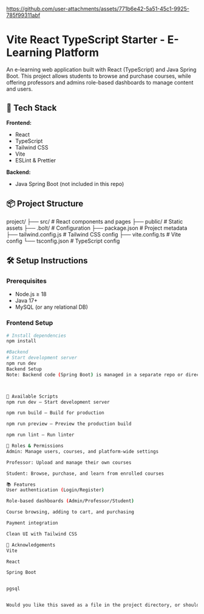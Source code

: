 

https://github.com/user-attachments/assets/771b6e42-5a51-45c1-9925-785f99311abf

# Vite React TypeScript Starter - E-Learning Platform

An e-learning web application built with React (TypeScript) and Java Spring Boot. This project allows students to browse and purchase courses, while offering professors and admins role-based dashboards to manage content and users.

## 🚀 Tech Stack

**Frontend:**
- React
- TypeScript
- Tailwind CSS
- Vite
- ESLint & Prettier

**Backend:**
- Java Spring Boot (not included in this repo)

## 📦 Project Structure

project/ ├── src/ # React components and pages ├── public/ # Static assets ├── .bolt/ # Configuration ├── package.json # Project metadata ├── tailwind.config.js # Tailwind CSS config ├── vite.config.ts # Vite config └── tsconfig.json # TypeScript config


## 🛠️ Setup Instructions

### Prerequisites

- Node.js ≥ 18
- Java 17+
- MySQL (or any relational DB)

### Frontend Setup

```bash
# Install dependencies
npm install

#Backend
# Start development server
npm run dev
Backend Setup
Note: Backend code (Spring Boot) is managed in a separate repo or directory. Make sure to set up the backend server and configure API URLs in the frontend accordingly.



📜 Available Scripts
npm run dev – Start development server

npm run build – Build for production

npm run preview – Preview the production build

npm run lint – Run linter

👥 Roles & Permissions
Admin: Manage users, courses, and platform-wide settings

Professor: Upload and manage their own courses

Student: Browse, purchase, and learn from enrolled courses

📚 Features
User authentication (Login/Register)

Role-based dashboards (Admin/Professor/Student)

Course browsing, adding to cart, and purchasing

Payment integration

Clean UI with Tailwind CSS

🙌 Acknowledgements
Vite

React

Spring Boot


pgsql


Would you like this saved as a file in the project directory, or should I help with instructions to commit it to your GitHub? &#8203;:contentReference[oaicite:0]{index=0}&#8203;
